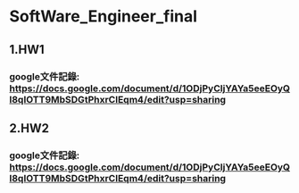 # SoftWare_Engineer_final
## 1.HW1
### google文件記錄: https://docs.google.com/document/d/1ODjPyCljYAYa5eeEOyQl8qIOTT9MbSDGtPhxrClEqm4/edit?usp=sharing
## 2.HW2
### google文件記錄: https://docs.google.com/document/d/1ODjPyCljYAYa5eeEOyQl8qIOTT9MbSDGtPhxrClEqm4/edit?usp=sharing
